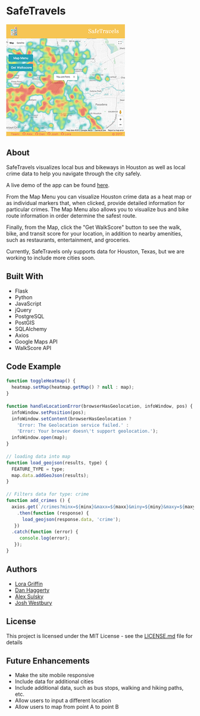 # SafeTravels

![image](static/images/safetravels.png)

## About

SafeTravels visualizes local bus and bikeways in Houston as well as local crime data to help you navigate through the city safely.

A live demo of the app can be found [here](https://safetravels.loragriffin.com).

From the Map Menu you can visualize Houston crime data as a heat map or as individual markers that, when clicked, provide detailed information for particular crimes. The Map Menu also allows you to visualize bus and bike route information in order determine the safest route.

Finally, from the Map, click the "Get WalkScore" button to see the walk, bike, and transit score for your location, in addition to nearby amenities, such as restaurants, entertainment, and groceries.

Currently, SafeTravels only supports data for Houston, Texas, but we are working to include more cities soon.

## Built With

* Flask
* Python
* JavaScript
* jQuery
* PostgreSQL
* PostGIS
* SQLAlchemy
* Axios
* Google Maps API
* WalkScore API

## Code Example
```js
function toggleHeatmap() {
  heatmap.setMap(heatmap.getMap() ? null : map);
}

function handleLocationError(browserHasGeolocation, infoWindow, pos) {
  infoWindow.setPosition(pos);
  infoWindow.setContent(browserHasGeolocation ?
    'Error: The Geolocation service failed.' :
    'Error: Your browser doesn\'t support geolocation.');
  infoWindow.open(map);
}

// loading data into map
function load_geojson(results, type) {
  FEATURE_TYPE = type;
  map.data.addGeoJson(results);
}

// Filters data for type: crime
function add_crimes () {
  axios.get(`/crimes?minx=${minx}&maxx=${maxx}&miny=${miny}&maxy=${maxy}`)
    .then(function (response) {
      load_geojson(response.data, 'crime');
   })
  .catch(function (error) {
     console.log(error);
   });
}
```

## Authors

 - [Lora Griffin](https://github.com/loragriffin)
 - [Dan Haggerty](https://github.com/danhagg)
 - [Alex Sulsky](https://github.com/xanlex)
 - [Josh Westbury](https://github.com/joshwestbury)

## License

This project is licensed under the MIT License - see the [LICENSE.md](LICENSE.md) file for details

## Future Enhancements

* Make the site mobile responsive
* Include data for additional cities
* Include additional data, such as bus stops, walking and hiking paths, etc.
* Allow users to input a different location
* Allow users to map from point A to point B
